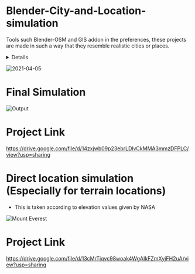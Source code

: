 # Blender-City-and-Location-simulation

Tools such Blender-OSM and GIS addon in the preferences, these projects are made in such a way that they resemble realistic cities or places.
<details>
  
 * The addon imports buildings from OpenStreetMap. Building height and number of floors are used to create the final scene. Composition into 3D parts for a building with the complex structure is also processed. A large number of roof shapes is supported. If a terrain is provided, buildings are placed on the terrain automatically.
  
 * The addon downloads and imports real world terrain data with resolution about 30 meter.
  
 * The addon can import GPX-tracks and project them on the terrain.
  
 * River, lakes, forests, vegetation are imported as polygons. If a terrain is provided, they are projected on the terrain.
  
 * Imported roads, paths and railways have width. They are represented by Blender curves with a profile object. If a terrain is provided, roads are projected on the terrain.

 </details>
  
  
 ![2021-04-05](https://user-images.githubusercontent.com/71865643/118857219-6e2eef00-b8f5-11eb-9250-ce4132c60cf8.png)

# Final Simulation
 
![Output](https://user-images.githubusercontent.com/71865643/118857545-ca920e80-b8f5-11eb-9b44-70fe01ebf54b.png)

# Project Link

https://drive.google.com/file/d/14zxjwb09p23ebrLDlvCkMMA3mmzDFPLC/view?usp=sharing




# Direct location simulation (Especially for terrain locations)

* This is taken according to elevation values given by NASA

![Mount Everest](https://user-images.githubusercontent.com/71865643/118941344-3ebcc880-b96f-11eb-9482-f1e0267ccae2.jpg)

# Project Link

https://drive.google.com/file/d/13cMrTiqvc98woak4WgAIkFZmXyjFH2uA/view?usp=sharing


